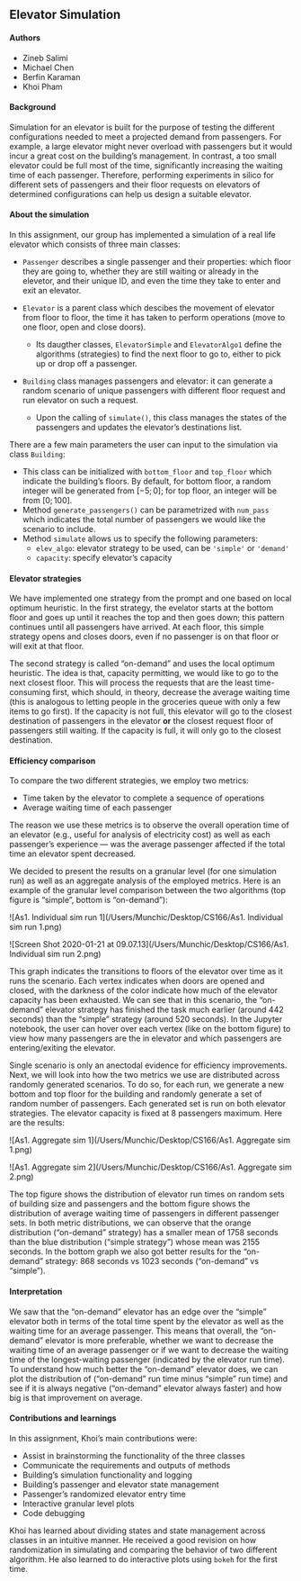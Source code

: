 ## Elevator Simulation

#### Authors

- Zineb Salimi
- Michael Chen
- Berfin Karaman
- Khoi Pham

#### Background

Simulation for an elevator is built for the purpose of testing the different configurations needed to meet a projected demand from passengers. For example, a large elevator might never overload with passengers but it would incur a great cost on the building’s management. In contrast, a too small elevator could be full most of the time, significantly increasing the waiting time of each passenger. Therefore, performing experiments in silico for different sets of passengers and their floor requests on elevators of determined configurations can help us design a suitable elevator.

#### About the simulation

In this assignment, our group has implemented a simulation of a real life elevator which consists of three main classes:

- `Passenger` describes a single passenger and their properties: which floor they are going to, whether they are still waiting or already in the elevetor, and their unique ID, and even the time they take to enter and exit an elevator.
- `Elevator` is a parent class which descibes the movement of elevator from floor to floor, the time it has taken to perform operations (move to one floor, open and close doors).
  - Its daugther classes, `ElevatorSimple` and `ElevatorAlgo1` define the algorithms (strategies) to find the next floor to go to, either to pick up or drop off a passenger.

- `Building` class manages passengers and elevator: it can generate a random scenario of unique passengers with different floor request and run elevator on such a request.
  - Upon the calling of `simulate()`, this class manages the states of the passengers and updates the elevator’s destinations list.

There are a few main parameters the user can input to the simulation via class `Building`:

- This class can be initialized with `bottom_floor` and `top_floor` which indicate the building’s floors. By default, for bottom floor, a random integer will be generated from $[-5; 0]$; for top floor, an integer will be from $[0; 100]$.
- Method `generate_passengers()` can be parametrized with `num_pass` which indicates the total number of passengers we would like the scenario to include.
- Method `simulate` allows us to specify the following parameters:
  - `elev_algo`: elevator strategy to be used, can be `'simple'` or `'demand'`
  - `capacity`: specify elevator’s capacity

#### Elevator strategies

We have implemented one strategy from the prompt and one based on local optimum heuristic. In the first strategy, the evelator starts at the bottom floor and goes up until it reaches the top and then goes down; this pattern continues until all passengers have arrived. At each floor, this simple strategy opens and closes doors, even if no passenger is on that floor or will exit at that floor.

The second strategy is called “on-demand” and uses the local optimum heuristic. The idea is that, capacity permitting, we would like to go to the next closest floor. This will process the requests that are the least time-consuming first, which should, in theory, decrease the average waiting time (this is analogous to letting people in the groceries queue with only a few items to go first). If the capacity is not full, this elevator will go to the closest destination of passengers in the elevator **or** the closest request floor of passengers still waiting. If the capacity is full, it will only go to the closest destination.

#### Efficiency comparison

To compare the two different strategies, we employ two metrics:

- Time taken by the elevator to complete a sequence of operations
- Average waiting time of each passenger

The reason we use these metrics is to observe the overall operation time of an elevator (e.g., useful for analysis of electricity cost) as well as each passenger’s experience — was the average passenger affected if the total time an elevator spent decreased.

We decided to present the results on a granular level (for one simulation run) as well as an aggregate analysis of the employed metrics. Here is an example of the granular level comparison between the two algorithms (top figure is “simple”, bottom is “on-demand”):

![As1. Individual sim run 1](/Users/Munchic/Desktop/CS166/As1. Individual sim run 1.png)

![Screen Shot 2020-01-21 at 09.07.13](/Users/Munchic/Desktop/CS166/As1. Individual sim run 2.png)

This graph indicates the transitions to floors of the elevator over time as it runs the scenario. Each vertex indicates when doors are opened and closed, with the darkness of the color indicate how much of the elevator capacity has been exhausted. We can see that in this scenario, the “on-demand” elevator strategy has finished the task much earlier (around 442 seconds) than the “simple” strategy (around 520 seconds). In the Jupyter notebook, the user can hover over each vertex (like on the bottom figure) to view how many passengers are the in elevator and which passengers are entering/exiting the elevator.

Single scenario is only an anectodal evidence for efficiency improvements. Next, we will look into how the two metrics we use are distributed across randomly generated scenarios. To do so, for each run, we generate a new bottom and top floor for the building and randomly generate a set of random number of passengers. Each generated set is run on both elevator strategies. The elevator capacity is fixed at 8 passengers maximum. Here are the results:

![As1. Aggregate sim 1](/Users/Munchic/Desktop/CS166/As1. Aggregate sim 1.png)

![As1. Aggregate sim 2](/Users/Munchic/Desktop/CS166/As1. Aggregate sim 2.png)

The top figure shows the distribution of elevator run times on random sets of building size and passengers and the bottom figure shows the distribution of average waiting time of passengers in different passenger sets. In both metric distributions, we can observe that the orange distribution (“on-demand” strategy) has a smaller mean of 1758 seconds than the blue distribution (“simple strategy”) whose mean was 2155 seconds. In the bottom graph we also got better results for the “on-demand” strategy: 868 seconds vs 1023 seconds (“on-demand” vs “simple”).

#### Interpretation

We saw that the “on-demand” elevator has an edge over the “simple” elevator both in terms of the total time spent by the elevator as well as the waiting time for an average passenger. This means that overall, the “on-demand” elevator is more preferable, whether we want to decrease the waiting time of an average passenger or if we want to decrease the waiting time of the longest-waiting passenger (indicated by the elevator run time). To understand how much better the “on-demand” elevator does, we can plot the distribution of (“on-demand” run time minus “simple” run time) and see if it is always negative (“on-demand” elevator always faster) and how big is that improvement on average.

#### Contributions and learnings

In this assignment, Khoi’s main contributions were:

- Assist in brainstorming the functionality of the three classes
- Communicate the requirements and outputs of methods
- Building’s simulation functionality and logging
- Building’s passenger and elevator state management
- Passenger’s randomized elevator entry time
- Interactive granular level plots
- Code debugging

Khoi has learned about dividing states and state management across classes in an intuitive manner. He received a good revision on how randomization in simulating and comparing the behavior of two different algorithm. He also learned to do interactive plots using `bokeh` for the first time.

